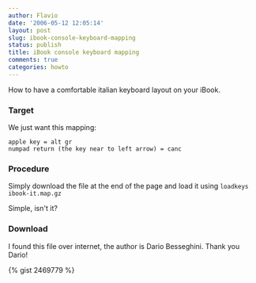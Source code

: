 ```yaml
---
author: Flavio
date: '2006-05-12 12:05:14'
layout: post
slug: ibook-console-keyboard-mapping
status: publish
title: iBook console keyboard mapping
comments: true
categories: howto
---
```


How to have a comfortable italian keyboard layout on your iBook.

### Target

We just want this mapping:

    apple key = alt gr
    numpad return (the key near to left arrow) = canc

### Procedure

Simply download the file at the end of the page and load it using `loadkeys
ibook-it.map.gz`

Simple, isn't it?

### Download

I found this file over internet, the author is Dario Besseghini. Thank you
Dario! 

{% gist 2469779 %}
